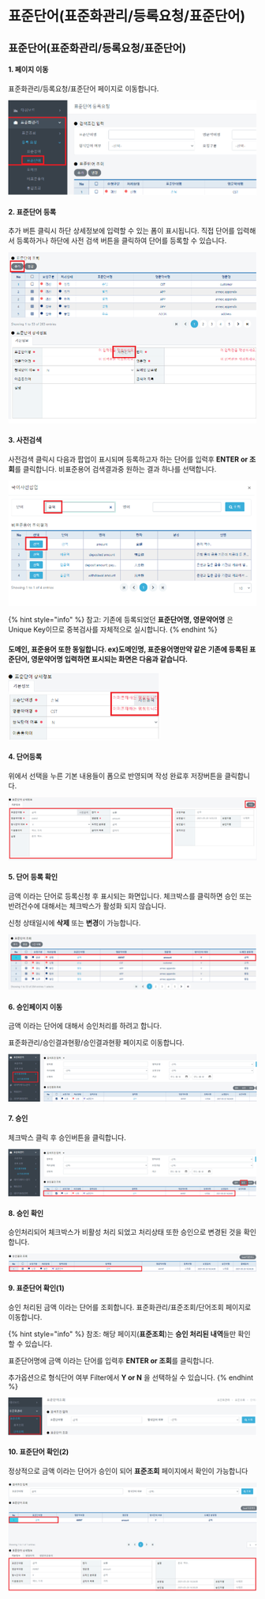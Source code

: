 # 표준단어(표준화관리/등록요청/표준단어)

## 표준단어(표준화관리/등록요청/표준단어)



#### &#x20;1. 페이지 이동

표준화관리/등록요청/표준단어 페이지로 이동합니다.

![](../../../.gitbook/assets/1.png)

#### &#x20; 2. 표준단어 등록&#x20;

추가 버튼 클릭시 하단 상세정보에 입력할 수 있는 폼이 표시됩니다. 직접 단어를 입력해서 등록하거나 하단에 사전 검색 버튼을 클릭하여 단어를 등록할 수 있습니다.

![](../../../.gitbook/assets/2.png)

#### &#x20; 3. 사전검색

사전검색 클릭시 다음과 팝업이 표시되며 등록하고자 하는 단어를 입력후 **ENTER or 조회**를 클릭합니다. 비표준용어 검색결과중 원하는 결과 하나를 선택합니다.

![](../../../.gitbook/assets/3.png)

{% hint style="info" %}
참고: 기존에 등록되었던 **표준단어명, 영문약어명** 은 Unique Key이므로 중복검사를 자체적으로 실시합니다.&#x20;
{% endhint %}



#### 도메인, 표준용어 또한 동일합니다. ex)**도메인명, 표준용어명**만약 같은 기존에 등록된 **표준단어, 영문약어명** 입력하면 표시되는 화면은 다음과 같습니다.

![](../../../.gitbook/assets/4.png)

#### &#x20; 4. 단어등록

위에서 선택을 누른 기본 내용들이 폼으로 반영되며 작성 완료후 저장버튼을 클릭합니다.

![](../../../.gitbook/assets/5.png)

#### &#x20; 5. 단어 등록 확인

금액 이라는 단어로 등록신청 후 표시되는 화면입니다. 체크박스를 클릭하면 승인 또는 반려건수에 대해서는 체크박스가 활성화 되지 않습니다.

신청 상태일시에 **삭제** 또는 **변경**이 가능합니다.

![](../../../.gitbook/assets/6.png)

#### &#x20; 6. 승인페이지 이동

금액 이라는 단어에 대해서 승인처리를 하려고 합니다.&#x20;

표준화관리/승인결과현황/승인결과현황 페이지로 이동합니다.

![](../../../.gitbook/assets/7.png)

#### &#x20; 7. 승인

체크박스 클릭 후 승인버튼을 클릭합니다.

![](../../../.gitbook/assets/8.png)

#### &#x20; 8. 승인 확인

승인처리되어 체크박스가 비활성 처리 되었고 처리상태 또한 승인으로 변경된 것을 확인합니다.

![](../../../.gitbook/assets/9.png)

#### &#x20; 9. 표준단어 확인(1)

승인 처리된 금액 이라는 단어를 조회합니다. 표준화관리/표준조회/단어조회 페이지로 이동합니다.

{% hint style="info" %}
참조: 해당 페이지(**표준조회**)는 **승인 처리된 내역**들만 확인할 수 있습니다.&#x20;

표준단어명에 금액 이라는 단어를 입력후 **ENTER or 조회**를 클릭합니다.

추가옵션으로 형식단어 여부 Filter에서 **Y or N** 을 선택하실 수 있습니다.
{% endhint %}

![](../../../.gitbook/assets/10.png)

#### &#x20; 10. 표준단어 확인(2)

정상적으로 금액 이라는 단어가 승인이 되어 **표준조회** 페이지에서 확인이 가능합니다

![](../../../.gitbook/assets/11.png)

###
